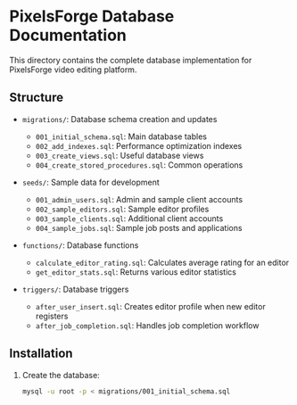 # PixelsForge Database Documentation

This directory contains the complete database implementation for PixelsForge video editing platform.

## Structure

- `migrations/`: Database schema creation and updates
  - `001_initial_schema.sql`: Main database tables
  - `002_add_indexes.sql`: Performance optimization indexes
  - `003_create_views.sql`: Useful database views
  - `004_create_stored_procedures.sql`: Common operations

- `seeds/`: Sample data for development
  - `001_admin_users.sql`: Admin and sample client accounts
  - `002_sample_editors.sql`: Sample editor profiles
  - `003_sample_clients.sql`: Additional client accounts
  - `004_sample_jobs.sql`: Sample job posts and applications

- `functions/`: Database functions
  - `calculate_editor_rating.sql`: Calculates average rating for an editor
  - `get_editor_stats.sql`: Returns various editor statistics

- `triggers/`: Database triggers
  - `after_user_insert.sql`: Creates editor profile when new editor registers
  - `after_job_completion.sql`: Handles job completion workflow

## Installation

1. Create the database:
   ```bash
   mysql -u root -p < migrations/001_initial_schema.sql